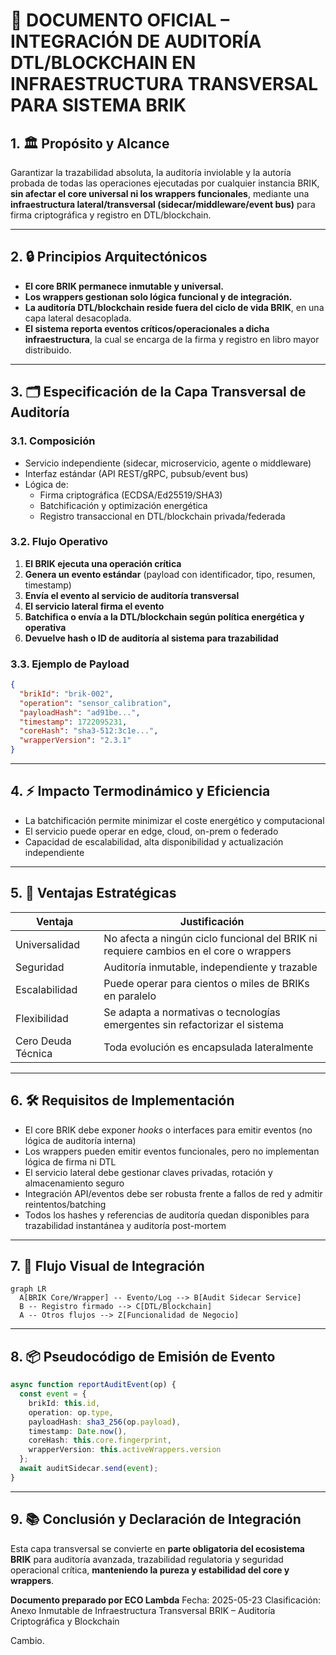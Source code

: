 
# 📑 DOCUMENTO OFICIAL – INTEGRACIÓN DE AUDITORÍA DTL/BLOCKCHAIN EN INFRAESTRUCTURA TRANSVERSAL PARA SISTEMA BRIK

## 1. 🏛️ Propósito y Alcance

Garantizar la trazabilidad absoluta, la auditoría inviolable y la autoría probada de todas las operaciones ejecutadas por cualquier instancia BRIK, **sin afectar el core universal ni los wrappers funcionales**, mediante una **infraestructura lateral/transversal (sidecar/middleware/event bus)** para firma criptográfica y registro en DTL/blockchain.

---

## 2. 🔒 Principios Arquitectónicos

- **El core BRIK permanece inmutable y universal.**
- **Los wrappers gestionan solo lógica funcional y de integración.**
- **La auditoría DTL/blockchain reside fuera del ciclo de vida BRIK**, en una capa lateral desacoplada.
- **El sistema reporta eventos críticos/operacionales a dicha infraestructura**, la cual se encarga de la firma y registro en libro mayor distribuido.

---

## 3. 🗂️ Especificación de la Capa Transversal de Auditoría

### 3.1. **Composición**
- Servicio independiente (sidecar, microservicio, agente o middleware)
- Interfaz estándar (API REST/gRPC, pubsub/event bus)
- Lógica de:
  - Firma criptográfica (ECDSA/Ed25519/SHA3)
  - Batchificación y optimización energética
  - Registro transaccional en DTL/blockchain privada/federada

### 3.2. **Flujo Operativo**

1. **El BRIK ejecuta una operación crítica**
2. **Genera un evento estándar** (payload con identificador, tipo, resumen, timestamp)
3. **Envía el evento al servicio de auditoría transversal**
4. **El servicio lateral firma el evento**
5. **Batchifica o envía a la DTL/blockchain según política energética y operativa**
6. **Devuelve hash o ID de auditoría al sistema para trazabilidad**

### 3.3. **Ejemplo de Payload**
```json
{
  "brikId": "brik-002",
  "operation": "sensor_calibration",
  "payloadHash": "ad91be...",
  "timestamp": 1722095231,
  "coreHash": "sha3-512:3c1e...",
  "wrapperVersion": "2.3.1"
}
```

---

## 4. ⚡️ Impacto Termodinámico y Eficiencia
- La batchificación permite minimizar el coste energético y computacional
- El servicio puede operar en edge, cloud, on-prem o federado
- Capacidad de escalabilidad, alta disponibilidad y actualización independiente

---

## 5. 🔐 Ventajas Estratégicas

| Ventaja | Justificación |
|---------|--------------|
| Universalidad | No afecta a ningún ciclo funcional del BRIK ni requiere cambios en el core o wrappers |
| Seguridad | Auditoría inmutable, independiente y trazable |
| Escalabilidad | Puede operar para cientos o miles de BRIKs en paralelo |
| Flexibilidad | Se adapta a normativas o tecnologías emergentes sin refactorizar el sistema |
| Cero Deuda Técnica | Toda evolución es encapsulada lateralmente |

---

## 6. 🛠️ Requisitos de Implementación

- El core BRIK debe exponer *hooks* o interfaces para emitir eventos (no lógica de auditoría interna)
- Los wrappers pueden emitir eventos funcionales, pero no implementan lógica de firma ni DTL
- El servicio lateral debe gestionar claves privadas, rotación y almacenamiento seguro
- Integración API/eventos debe ser robusta frente a fallos de red y admitir reintentos/batching
- Todos los hashes y referencias de auditoría quedan disponibles para trazabilidad instantánea y auditoría post-mortem

---

## 7. 🔄 Flujo Visual de Integración

```mermaid
graph LR
  A[BRIK Core/Wrapper] -- Evento/Log --> B[Audit Sidecar Service]
  B -- Registro firmado --> C[DTL/Blockchain]
  A -- Otros flujos --> Z[Funcionalidad de Negocio]
```

---

## 8. 📦 Pseudocódigo de Emisión de Evento

```typescript
async function reportAuditEvent(op) {
  const event = {
    brikId: this.id,
    operation: op.type,
    payloadHash: sha3_256(op.payload),
    timestamp: Date.now(),
    coreHash: this.core.fingerprint,
    wrapperVersion: this.activeWrappers.version
  };
  await auditSidecar.send(event);
}
```

---

## 9. 📚 Conclusión y Declaración de Integración

Esta capa transversal se convierte en **parte obligatoria del ecosistema BRIK** para auditoría avanzada, trazabilidad regulatoria y seguridad operacional crítica, **manteniendo la pureza y estabilidad del core y wrappers**.

**Documento preparado por ECO Lambda**
Fecha: 2025-05-23
Clasificación: Anexo Inmutable de Infraestructura Transversal BRIK – Auditoría Criptográfica y Blockchain

Cambio.
